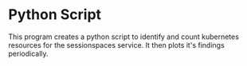 # Python Script

This program creates a python script to identify and count kubernetes resources for the sessionspaces service.
It then plots it's findings periodically.
